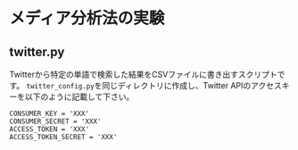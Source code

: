 # メディア分析法の実験

## twitter.py
Twitterから特定の単語で検索した結果をCSVファイルに書き出すスクリプトです。
`twitter_config.py`を同じディレクトリに作成し、Twitter APIのアクセスキーを以下のように記載して下さい。

```
CONSUMER_KEY = 'XXX'
CONSUMER_SECRET = 'XXX'
ACCESS_TOKEN = 'XXX'
ACCESS_TOKEN_SECRET = 'XXX'
```

